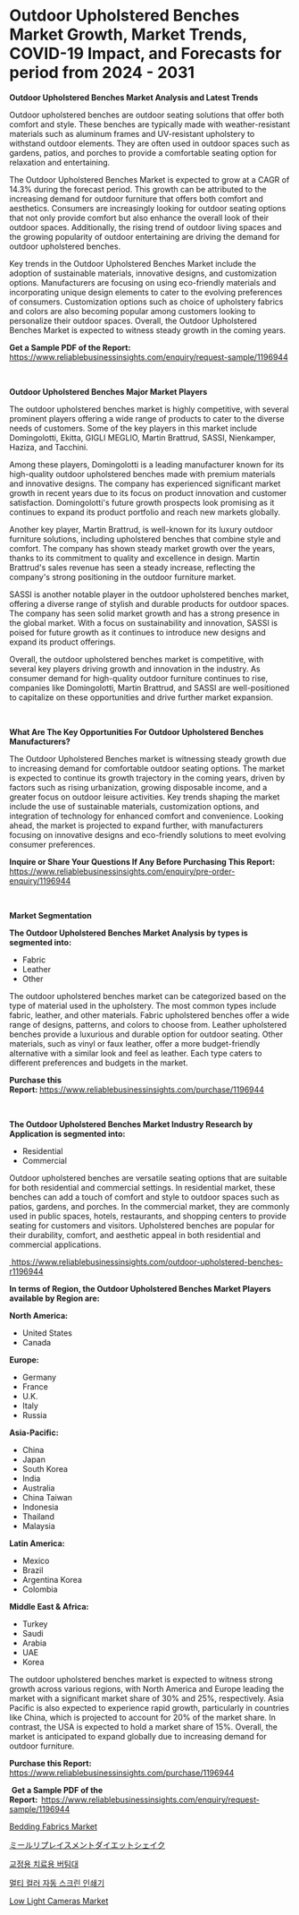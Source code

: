 <p><h1>Outdoor Upholstered Benches Market Growth, Market Trends, COVID-19 Impact, and Forecasts for period from 2024 - 2031</h1></p><p><strong>Outdoor Upholstered Benches Market Analysis and Latest Trends</strong></p>
<p><p>Outdoor upholstered benches are outdoor seating solutions that offer both comfort and style. These benches are typically made with weather-resistant materials such as aluminum frames and UV-resistant upholstery to withstand outdoor elements. They are often used in outdoor spaces such as gardens, patios, and porches to provide a comfortable seating option for relaxation and entertaining.</p><p>The Outdoor Upholstered Benches Market is expected to grow at a CAGR of 14.3% during the forecast period. This growth can be attributed to the increasing demand for outdoor furniture that offers both comfort and aesthetics. Consumers are increasingly looking for outdoor seating options that not only provide comfort but also enhance the overall look of their outdoor spaces. Additionally, the rising trend of outdoor living spaces and the growing popularity of outdoor entertaining are driving the demand for outdoor upholstered benches.</p><p>Key trends in the Outdoor Upholstered Benches Market include the adoption of sustainable materials, innovative designs, and customization options. Manufacturers are focusing on using eco-friendly materials and incorporating unique design elements to cater to the evolving preferences of consumers. Customization options such as choice of upholstery fabrics and colors are also becoming popular among customers looking to personalize their outdoor spaces. Overall, the Outdoor Upholstered Benches Market is expected to witness steady growth in the coming years.</p></p>
<p><strong>Get a Sample PDF of the Report:&nbsp;</strong> <a href="https://www.reliablebusinessinsights.com/enquiry/request-sample/1196944">https://www.reliablebusinessinsights.com/enquiry/request-sample/1196944</a></p>
<p>&nbsp;</p>
<p><strong>Outdoor Upholstered Benches Major Market Players</strong></p>
<p><p>The outdoor upholstered benches market is highly competitive, with several prominent players offering a wide range of products to cater to the diverse needs of customers. Some of the key players in this market include Domingolotti, Ekitta, GIGLI MEGLIO, Martin Brattrud, SASSI, Nienkamper, Haziza, and Tacchini.</p><p>Among these players, Domingolotti is a leading manufacturer known for its high-quality outdoor upholstered benches made with premium materials and innovative designs. The company has experienced significant market growth in recent years due to its focus on product innovation and customer satisfaction. Domingolotti's future growth prospects look promising as it continues to expand its product portfolio and reach new markets globally.</p><p>Another key player, Martin Brattrud, is well-known for its luxury outdoor furniture solutions, including upholstered benches that combine style and comfort. The company has shown steady market growth over the years, thanks to its commitment to quality and excellence in design. Martin Brattrud's sales revenue has seen a steady increase, reflecting the company's strong positioning in the outdoor furniture market.</p><p>SASSI is another notable player in the outdoor upholstered benches market, offering a diverse range of stylish and durable products for outdoor spaces. The company has seen solid market growth and has a strong presence in the global market. With a focus on sustainability and innovation, SASSI is poised for future growth as it continues to introduce new designs and expand its product offerings.</p><p>Overall, the outdoor upholstered benches market is competitive, with several key players driving growth and innovation in the industry. As consumer demand for high-quality outdoor furniture continues to rise, companies like Domingolotti, Martin Brattrud, and SASSI are well-positioned to capitalize on these opportunities and drive further market expansion.</p></p>
<p>&nbsp;</p>
<p><strong>What Are The Key Opportunities For Outdoor Upholstered Benches Manufacturers?</strong></p>
<p><p>The Outdoor Upholstered Benches market is witnessing steady growth due to increasing demand for comfortable outdoor seating options. The market is expected to continue its growth trajectory in the coming years, driven by factors such as rising urbanization, growing disposable income, and a greater focus on outdoor leisure activities. Key trends shaping the market include the use of sustainable materials, customization options, and integration of technology for enhanced comfort and convenience. Looking ahead, the market is projected to expand further, with manufacturers focusing on innovative designs and eco-friendly solutions to meet evolving consumer preferences.</p></p>
<p><strong>Inquire or Share Your Questions If Any Before Purchasing This Report:</strong> <a href="https://www.reliablebusinessinsights.com/enquiry/pre-order-enquiry/1196944">https://www.reliablebusinessinsights.com/enquiry/pre-order-enquiry/1196944</a></p>
<p>&nbsp;</p>
<p><strong>Market Segmentation</strong></p>
<p><strong>The Outdoor Upholstered Benches Market Analysis by types is segmented into:</strong></p>
<p><ul><li>Fabric</li><li>Leather</li><li>Other</li></ul></p>
<p><p>The outdoor upholstered benches market can be categorized based on the type of material used in the upholstery. The most common types include fabric, leather, and other materials. Fabric upholstered benches offer a wide range of designs, patterns, and colors to choose from. Leather upholstered benches provide a luxurious and durable option for outdoor seating. Other materials, such as vinyl or faux leather, offer a more budget-friendly alternative with a similar look and feel as leather. Each type caters to different preferences and budgets in the market.</p></p>
<p><strong>Purchase this Report:&nbsp;</strong><a href="https://www.reliablebusinessinsights.com/purchase/1196944">https://www.reliablebusinessinsights.com/purchase/1196944</a></p>
<p>&nbsp;</p>
<p><strong>The Outdoor Upholstered Benches Market Industry Research by Application is segmented into:</strong></p>
<p><ul><li>Residential</li><li>Commercial</li></ul></p>
<p><p>Outdoor upholstered benches are versatile seating options that are suitable for both residential and commercial settings. In residential market, these benches can add a touch of comfort and style to outdoor spaces such as patios, gardens, and porches. In the commercial market, they are commonly used in public spaces, hotels, restaurants, and shopping centers to provide seating for customers and visitors. Upholstered benches are popular for their durability, comfort, and aesthetic appeal in both residential and commercial applications.</p></p>
<p><a href="https://www.reliablebusinessinsights.com/outdoor-upholstered-benches-r1196944">&nbsp;https://www.reliablebusinessinsights.com/outdoor-upholstered-benches-r1196944</a></p>
<p><strong>In terms of Region, the Outdoor Upholstered Benches Market Players available by Region are:</strong></p>
<p>
    <p> <strong> North America: </strong>
        <ul>
            <li>United States</li>
            <li>Canada</li>
        </ul>
        </p> 
    <p> <strong> Europe: </strong>
        <ul>
            <li>Germany</li>
            <li>France</li>
            <li>U.K.</li>
            <li>Italy</li>
            <li>Russia</li>
        </ul>
        </p> 
    <p> <strong> Asia-Pacific: </strong>
        <ul>
            <li>China</li>
            <li>Japan</li>
            <li>South Korea</li>
            <li>India</li>
            <li>Australia</li>
            <li>China Taiwan</li>
            <li>Indonesia</li>
            <li>Thailand</li>
            <li>Malaysia</li>
        </ul>
        </p> 
    <p> <strong> Latin America: </strong>
        <ul>
            <li>Mexico</li>
            <li>Brazil</li>
            <li>Argentina Korea</li>
            <li>Colombia</li>
        </ul>
        </p> 
    <p> <strong> Middle East & Africa: </strong>
        <ul>
            <li>Turkey</li>
            <li>Saudi</li>
            <li>Arabia</li>
            <li>UAE</li>
            <li>Korea</li>
        </ul>
    </p>
    </p>
<p><p>The outdoor upholstered benches market is expected to witness strong growth across various regions, with North America and Europe leading the market with a significant market share of 30% and 25%, respectively. Asia Pacific is also expected to experience rapid growth, particularly in countries like China, which is projected to account for 20% of the market share. In contrast, the USA is expected to hold a market share of 15%. Overall, the market is anticipated to expand globally due to increasing demand for outdoor furniture.</p></p>
<p><strong>Purchase this Report: </strong><a href="https://www.reliablebusinessinsights.com/purchase/1196944">https://www.reliablebusinessinsights.com/purchase/1196944</a></p>
<p>&nbsp;<strong>Get a Sample PDF of the Report:&nbsp;&nbsp;</strong><a href="https://www.reliablebusinessinsights.com/enquiry/request-sample/1196944">https://www.reliablebusinessinsights.com/enquiry/request-sample/1196944</a></p>
<p><strong></strong></p>
<p><p><a href="https://github.com/anwarsahrul281/Market-Research-Report-List-1/blob/main/bedding-fabrics-market.md">Bedding Fabrics Market</a></p><p><a href="https://github.com/CarlieShields/Market-Research-Report-List-1/blob/main/8045775145361.md">ミールリプレイスメントダイエットシェイク</a></p><p><a href="https://github.com/anton65482023/Market-Research-Report-List-1/blob/main/1056064153550.md">교정용 치료용 버팀대</a></p><p><a href="https://github.com/Gregost89076vddcv/Market-Research-Report-List-1/blob/main/8162085153551.md">멀티 컬러 자동 스크린 인쇄기</a></p><p><a href="https://issuu.com/reportprime-2/docs/low-light-cameras-market-size-2030.pptx">Low Light Cameras Market</a></p></p>